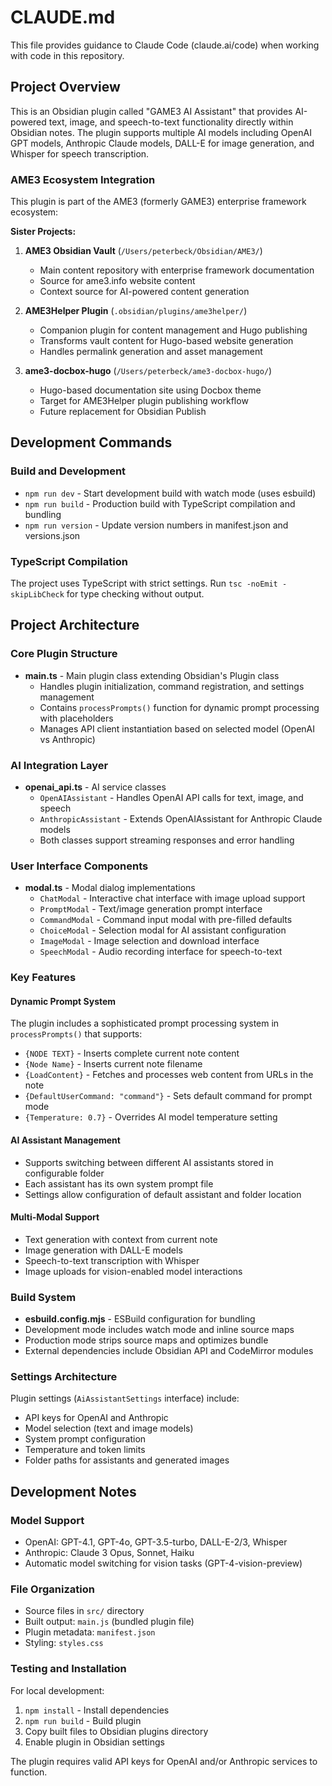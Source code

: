 # CLAUDE.md

This file provides guidance to Claude Code (claude.ai/code) when working with code in this repository.

## Project Overview

This is an Obsidian plugin called "GAME3 AI Assistant" that provides AI-powered text, image, and speech-to-text functionality directly within Obsidian notes. The plugin supports multiple AI models including OpenAI GPT models, Anthropic Claude models, DALL-E for image generation, and Whisper for speech transcription.

### AME3 Ecosystem Integration
This plugin is part of the AME3 (formerly GAME3) enterprise framework ecosystem:

**Sister Projects:**
1. **AME3 Obsidian Vault** (`/Users/peterbeck/Obsidian/AME3/`)
   - Main content repository with enterprise framework documentation
   - Source for ame3.info website content
   - Context source for AI-powered content generation

2. **AME3Helper Plugin** (`.obsidian/plugins/ame3helper/`)
   - Companion plugin for content management and Hugo publishing
   - Transforms vault content for Hugo-based website generation
   - Handles permalink generation and asset management

3. **ame3-docbox-hugo** (`/Users/peterbeck/ame3-docbox-hugo/`)
   - Hugo-based documentation site using Docbox theme
   - Target for AME3Helper plugin publishing workflow
   - Future replacement for Obsidian Publish

## Development Commands

### Build and Development
- `npm run dev` - Start development build with watch mode (uses esbuild)
- `npm run build` - Production build with TypeScript compilation and bundling
- `npm run version` - Update version numbers in manifest.json and versions.json

### TypeScript Compilation
The project uses TypeScript with strict settings. Run `tsc -noEmit -skipLibCheck` for type checking without output.

## Project Architecture

### Core Plugin Structure
- **main.ts** - Main plugin class extending Obsidian's Plugin class
  - Handles plugin initialization, command registration, and settings management
  - Contains `processPrompts()` function for dynamic prompt processing with placeholders
  - Manages API client instantiation based on selected model (OpenAI vs Anthropic)

### AI Integration Layer
- **openai_api.ts** - AI service classes
  - `OpenAIAssistant` - Handles OpenAI API calls for text, image, and speech
  - `AnthropicAssistant` - Extends OpenAIAssistant for Anthropic Claude models
  - Both classes support streaming responses and error handling

### User Interface Components
- **modal.ts** - Modal dialog implementations
  - `ChatModal` - Interactive chat interface with image upload support
  - `PromptModal` - Text/image generation prompt interface
  - `CommandModal` - Command input modal with pre-filled defaults
  - `ChoiceModal` - Selection modal for AI assistant configuration
  - `ImageModal` - Image selection and download interface
  - `SpeechModal` - Audio recording interface for speech-to-text

### Key Features

#### Dynamic Prompt System
The plugin includes a sophisticated prompt processing system in `processPrompts()` that supports:
- `{NODE TEXT}` - Inserts complete current note content
- `{Node Name}` - Inserts current note filename
- `{LoadContent}` - Fetches and processes web content from URLs in the note
- `{DefaultUserCommand: "command"}` - Sets default command for prompt mode
- `{Temperature: 0.7}` - Overrides AI model temperature setting

#### AI Assistant Management
- Supports switching between different AI assistants stored in configurable folder
- Each assistant has its own system prompt file
- Settings allow configuration of default assistant and folder location

#### Multi-Modal Support
- Text generation with context from current note
- Image generation with DALL-E models
- Speech-to-text transcription with Whisper
- Image uploads for vision-enabled model interactions

### Build System
- **esbuild.config.mjs** - ESBuild configuration for bundling
- Development mode includes watch mode and inline source maps
- Production mode strips source maps and optimizes bundle
- External dependencies include Obsidian API and CodeMirror modules

### Settings Architecture
Plugin settings (`AiAssistantSettings` interface) include:
- API keys for OpenAI and Anthropic
- Model selection (text and image models)
- System prompt configuration
- Temperature and token limits
- Folder paths for assistants and generated images

## Development Notes

### Model Support
- OpenAI: GPT-4.1, GPT-4o, GPT-3.5-turbo, DALL-E-2/3, Whisper
- Anthropic: Claude 3 Opus, Sonnet, Haiku
- Automatic model switching for vision tasks (GPT-4-vision-preview)

### File Organization
- Source files in `src/` directory
- Built output: `main.js` (bundled plugin file)
- Plugin metadata: `manifest.json`
- Styling: `styles.css`

### Testing and Installation
For local development:
1. `npm install` - Install dependencies
2. `npm run build` - Build plugin
3. Copy built files to Obsidian plugins directory
4. Enable plugin in Obsidian settings

The plugin requires valid API keys for OpenAI and/or Anthropic services to function.